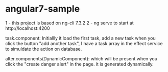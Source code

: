 # angular7-sample

1 - this project is based on ng-cli 7.3.2
2 - ng serve to start at http://localhost:4200

task.component: Initiallly it load the first task, add a new task when you click the button "add another task", I have a task array in the effect service to simuldate the action on database.

alter.components(DynamicComponent): which will be present when you click the "create danger alert" in the page. it is generated dynamically.


